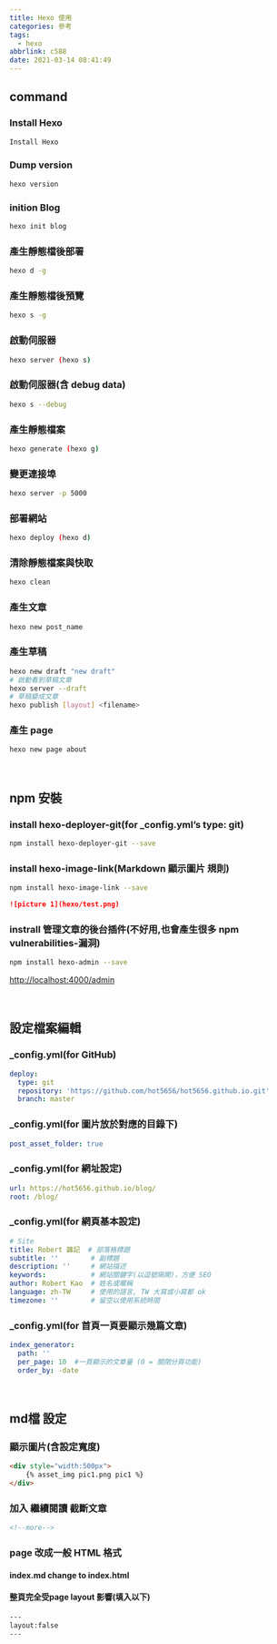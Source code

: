 ```yaml
---
title: Hexo 使用
categories: 參考
tags:
  - hexo
abbrlink: c588
date: 2021-03-14 08:41:49
---
```


<!-- <style>
h2 {
  color: orange; 
}
</style> -->

## command

### Install Hexo
``` bash
Install Hexo
```

### Dump version
``` bash
hexo version
```
<!--more-->

### inition Blog
``` bash
hexo init blog
```

### 產生靜態檔後部署
``` bash
hexo d -g 
```

### 產生靜態檔後預覽
``` bash
hexo s -g 
```

### 啟動伺服器
``` bash
hexo server (hexo s)
```

### 啟動伺服器(含 debug data)
``` bash
hexo s --debug
```

### 產生靜態檔案
``` bash
hexo generate (hexo g)
```

### 變更連接埠
``` bash
hexo server -p 5000
```

### 部署網站
``` bash
hexo deploy (hexo d)
```

### 清除靜態檔案與快取
``` bash
hexo clean
```

###  產生文章
```bash
hexo new post_name
```

###  產生草稿
```bash
hexo new draft "new draft"
# 啟動看到草稿文章
hexo server --draft
# 草稿變成文章
hexo publish [layout] <filename>
```

###  產生 page
```bash
hexo new page about
```

<br> 

## npm 安裝

### install hexo-deployer-git(for _config.yml’s type: git)
``` bash
npm install hexo-deployer-git --save
```

### install hexo-image-link(Markdown 顯示圖片 規則)
``` bash
npm install hexo-image-link --save
```

``` markdown
![picture 1](hexo/test.png)
```

### instrall 管理文章的後台插件(不好用,也會產生很多 npm vulnerabilities-漏洞)
``` bash
npm install hexo-admin --save
```
[http://localhost:4000/admin](http://localhost:4000/admin)

<br> 

## 設定檔案編輯

### _config.yml(for GitHub)
``` yaml
deploy:
  type: git
  repository: 'https://github.com/hot5656/hot5656.github.io.git'
  branch: master
```

###  _config.yml(for 圖片放於對應的目錄下)
``` yaml
post_asset_folder: true
```

###  _config.yml(for 網址設定)
``` yaml
url: https://hot5656.github.io/blog/
root: /blog/
```

###  _config.yml(for 網頁基本設定)
``` yaml
# Site
title: Robert 雜記  # 部落格標題
subtitle: ''        # 副標題
description: ''     # 網站描述 
keywords:           # 網站關鍵字(以逗號隔開)，方便 SEO 
author: Robert Kao  # 姓名或暱稱
language: zh-TW     # 使用的語言, TW 大寫或小寫都 ok
timezone: ''        # 留空以使用系統時間
```

###  _config.yml(for 首頁一頁要顯示幾篇文章)
``` yaml
index_generator:
  path: ''
  per_page: 10  #一頁顯示的文章量 (0 = 關閉分頁功能)
  order_by: -date
```
<br> 

## md檔 設定

###  顯示圖片(含設定寬度)
``` html
<div style="width:500px">
	{% asset_img pic1.png pic1 %}
</div>
```

###  加入 繼續閱讀 截斷文章
``` html
<!--more-->
```

###  page 改成一般 HTML 格式

#### index.md change to index.html

#### 整頁完全受page layout 影響(填入以下)
``` html
---
layout:false
---

```






